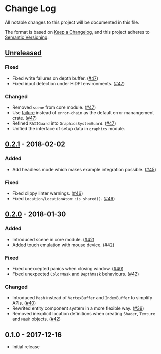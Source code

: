 # Change Log
All notable changes to this project will be documented in this file.

The format is based on [Keep a Changelog][kc], and this project adheres to
[Semantic Versioning][sv].

[kc]: http://keepachangelog.com/
[sv]: http://semver.org/

## [Unreleased]

### Fixed
* Fixed write failures on depth buffer. ([#47])
* Fixed input detection under HiDPI environments. ([#47])

### Changed
* Removed `scene` from core module. ([#47])
* Use [failure](https://github.com/withoutboats/failure) instead of `error-chain` as the default error manangement crate. ([#47])
* Refined `RAIIGuard` into `GraphicsSystemGuard`. ([#47])
* Unified the interface of setup data in `graphics` module.

[#47]: https://github.com/shawnscode/crayon/pull/47

## [0.2.1] - 2018-02-02

### Added
* Add headless mode which makes example integration possible. ([#45])

### Fixed
* Fixed clippy linter warnings. ([#46])
* Fixed `Location/LocationAtom::is_shared()`. ([#46])

[#46]: https://github.com/shawnscode/crayon/pull/46
[#45]: https://github.com/shawnscode/crayon/pull/45

## [0.2.0] - 2018-01-30

### Added
* Introduced scene in core module. ([#42][#43])
* Added touch emulation with mouse device. ([#42])

### Fixed
* Fixed unexcepted panics when closing window. ([#40])
* Fixed unexpected `ColorMask` and `DepthMask` behaviours. ([#42])

### Changed
* Introduced `Mesh` instead of `VertexBuffer` and `IndexBuffer` to simplify APIs. ([#40][#41])
* Rewrited entity component system in a more flexible way. ([#39])
* Removed inexplicit location definitions when creating `Shader`, `Texture` and `Mesh` objects. ([#42])

[#39]: https://github.com/shawnscode/crayon/pull/39
[#40]: https://github.com/shawnscode/crayon/pull/40
[#41]: https://github.com/shawnscode/crayon/pull/41
[#42]: https://github.com/shawnscode/crayon/pull/42
[#43]: https://github.com/shawnscode/crayon/pull/43

## 0.1.0 - 2017-12-16
* Initial release

[0.2.0]: https://github.com/shawnscode/crayon/compare/v0.1.0...v0.2.0
[0.2.1]: https://github.com/shawnscode/crayon/compare/v0.1.0...v0.2.1
[Unreleased]: https://github.com/shawnscode/crayon/compare/v0.2.1...HEAD